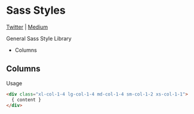 # Sass Styles

[Twitter](https://twitter.com/sudoawesome) | [Medium](https://medium.com/@sudoawesome)

General Sass Style Library

* Columns

## Columns

Usage
```html
<div class="xl-col-1-4 lg-col-1-4 md-col-1-4 sm-col-1-2 xs-col-1-1">
  { content }
</div>
```
